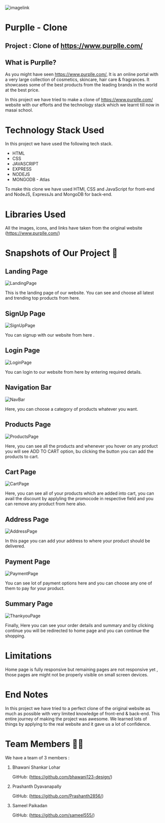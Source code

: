 ![imagelink](https://media4.ppl-media.com/static/purplle/img/purplle-logo-1.svg)

# Purplle - Clone

## Project : Clone of https://www.purplle.com/

## What is Purplle?

As you might have seen https://www.purplle.com/, It is an online portal with a very large collection of cosmetics, skincare, hair care & fragrances. It showcases some of the best products from the leading brands in the world at the best price.

In this project we have tried to make a clone of https://www.purplle.com/ website with our efforts and the technology stack which we learnt till now in masai school.

# Technology Stack Used

In this project we have used the following tech stack.

- HTML
- CSS
- JAVASCRIPT
- EXPRESS
- NODEJS
- MONGODB - Atlas

To make this clone we have used HTMl, CSS and JavaScript for front-end and NodeJS, ExpressJs and MongoDB for back-end.


# Libraries Used

All the images, icons, and links have taken from the original website (https://www.purplle.com/)

# Snapshots of Our Project 📸

## Landing Page

![LandingPage](../master/images/LandingPage.jpg)

This is the landing page of our website. You can see and choose all latest and trending top products from here.

## SignUp Page

![SignUpPage](../master/images/Signup.png)

You can signup with our website from here .

## Login Page

![LoginPage](../master/images/Login.png)

You can login to our website from here by entering required details.

## Navigation Bar

![NavBar](../master/images/NavigationBar.png)

Here, you can choose a category of products whatever you want.

## Products Page

![ProductsPage](../master/images/ProductsPage.png)

Here, you can see all the products and whenever you hover on any product you will see ADD TO CART option, bu clicking the button you can add the products to cart.

## Cart Page

![CartPage](../master/images/CartPage.png)

Here, you can see all of your products which are added into cart, you can avail the discount by applyling the promocode in respective field and you can remove any product from here also.

## Address Page

![AddressPage](../master/images/AddressPage.png)

In this page you can add your address to where your product should be delivered.

## Payment Page

![PaymentPage](../master/images/PaymentPage.png)

You can see lot of payment options here and you can choose any one of them to pay for your product.

## Summary Page

![ThankyouPage](../master/images/ThankyouPage.png)

Finally, Here you can see your order details and summary and by clicking continue you will be redirected to home page and you can continue the shopping.

# Limitations

Home page is fully responsive but remaining pages are not responsive yet , those pages are might not be properly visible on small screen devices.

# End Notes

In this project we have tried to a perfect clone of the original website as much as possible with very limited knowledge of front-end & back-end.
This entire journey of making the project was awesome. We learned lots of things by applying to the real website and it gave us a lot of confidence.

# Team Members 🤝🏻

We have a team of 3 members :

1. Bhawani Shankar Lohar

   GitHub: (https://github.com/bhawani123-design/)

2. Prashanth Dyavanapally

   GitHub: (https://github.com/Prashanth2856/)

3. Sameel Paikadan

   GitHub: (https://github.com/sameel555/)



